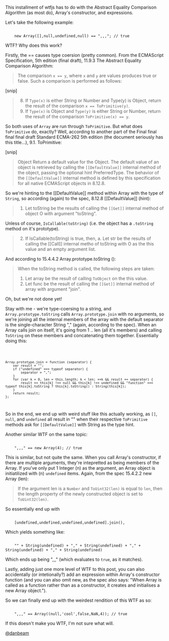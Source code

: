 This installment of wtfjs has to do with the Abstract Equality Comparison Algorithm (as most do), Array's constructor, and expressions.

Let's take the following example:

<code>
    new Array([],null,undefined,null) == ",,,"; // true
</code>

WTF? Why does this work?

Firstly, the == causes type coersion (pretty common).  From the ECMAScript Specification, 5th edition (final draft),
11.9.3 The Abstract Equality Comparison Algorithm:

> The comparison `x == y`, where `x` and `y` are values produces true or false. Such a comparison is performed as follows:

[snip]

> 8. If `Type(x)` is either String or Number and Type(y) is Object, return the result of the comparison `x == ToPrimitive(y)`.
> 9. If `Type(x)` is Object and `Type(y)` is either String or Number, return the result of the comparison `ToPrimitive(x) == y`.

So both uses of `Array` are run through `ToPrimitive`.  But what does `ToPrimitive` do, exactly?  Well, according to another
part of the Final final final final draft Standard ECMA-262 5th edition (the document seriously has this title...), 9.1. ToPrimitive:

[snip]

> Object         Return a default value for the Object.  The default value of an object is retrieved by calling the `[[DefaultValue]]`
>                internal method of the object, passing the optional hint PreferredType.  The behavior of the `[[DefaultValue]]` internal
>                method is defined by this specification for all native ECMAScript objects in 8.12.8.

So we're hinting to the [[DefaultValue]] method within Array with the type of `String`, so according (again) to the spec,
8.12.8 [[DefaultValue]] (hint):

> 1. Let toString be the results of calling the `[[Get]]` internal method of object O with argument "toString".

Unless of course, `IsCallable(toString)` (i.e. the object has a `.toString` method on it's prototype).

> 2. If IsCallable(toString) is true, then,
>        a. Let str be the results of calling the [[Call]] internal metho of toString with O as the this value and an empty argument list.

And according to 15.4.4.2 Array.prototype.toString ():

> When the toString method is called, the following steps are taken:
>
> 1. Let array be the result of calling `ToObject` on the this value.
> 2. Let func be the result of calling the `[[Get]]` internal method of array with argument "join".

Oh, but we're not done yet!

Stay with me - we're type-coersing to a string, and `Array.prototype.toString` calls `Array.prototype.join` with no arguments, so we're
joining all the internal members of the array with the default separator is the single-character String "," (again, according to the spec).
When an Array calls join on itself, it's going from 1 .. len (all it's members) and calling `ToString` on these members and concatenating
them together.  Essentially doing this:

<code>
    
    Array.prototype.join = function (separator) {
        var result = "";
        if ("undefined" === typeof separator) {
            separator = ",";
        }
        for (var k = 0, len = this.length; k < len; ++k && result += separator) {
            result += this[k] !== null && this[k] !== undefined && "function" === typeof this[k].toString ? this[k].toString() : String(this[k]);
        }
        return result;
    };

</code>

So in the end, we end up with weird stuff like this actually working, as `[]`, `null`, and `undefined` all result in "" when their
respective `ToPrimitive` methods ask for `[[DefaultValue]]` with String as the type hint.

Another similar WTF on the same topic:

<code>
    ",,," == new Array(4); // true
</code>

This is similar, but not quite the same.  When you call Array's constructor, if there are multiple arguments, they're intepretted as being
members of the Array.  If you've only put 1 Integer (n) as the argument, an Array object is initiatilized with (n) `undefined` items.
Again, from the spec 15.4.2.2 new Array (len):

>If the argument len is a `Number` and `ToUint32(len)` is equal to `len`, then the length property of the newly constructed object
>is set to `ToUint32(len)`.

So essentially end up with

<code>
    [undefined,undefined,undefined,undefined].join(),
</code>

Which yields something like:

<code>
    "" + String(undefined) + "," + String(undefined) + "," + String(undefined) + "," + String(undefined)
</code>

Which ends up being ",,," (which evaluates to `true`, as it matches).

Lastly, adding just one more level of WTF to this post, you can also accidentally (or intetionally?) add an expression within
Array's constructor function (and you can also omit new, as the spec also says: "When Array is called as a function rather than as a
constructor, it creates and initialises a new Array object.").

So we can finally end up with the weirdest rendition of this WTF as so:

<code>
    ",,," == Array((null,'cool',false,NaN,4)); // true
</code>

If this doesn't make you WTF, I'm not sure what will.

[@danbeam](http://twitter.com/danbeam)
